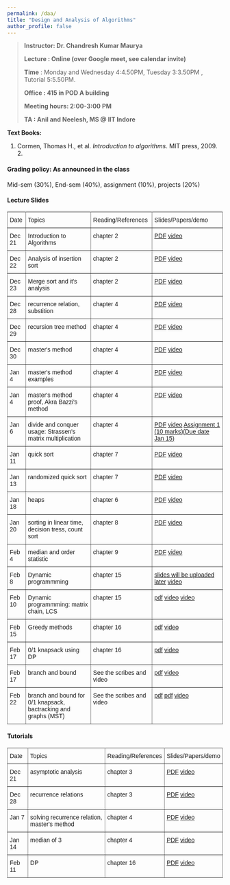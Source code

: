 ```yaml
---
permalink: /daa/
title: "Design and Analysis of Algorithms"
author_profile: false
---
```


>**Instructor:    Dr. Chandresh Kumar Maurya**
>
>**Lecture     :   Online (over Google meet, see calendar invite)**        
>
>**Time**         :    Monday and Wednesday 4:4.50PM, Tuesday 3:3.50PM , Tutorial 5:5.50PM.
>
>**Office       :    415 in POD A building** 
>
>**Meeting hours: 2:00-3:00  PM**  
>
>**TA			:   Anil and Neelesh, MS @ IIT Indore**

  **Text Books:**

  1.  Cormen, Thomas H., et al. *Introduction to algorithms*. MIT press, 2009.
        2. 

#### Grading policy: As announced in the class  

Mid-sem (30%), End-sem (40%), assignment (10%), projects (20%)

#### Lecture Slides

<style type="text/css">
.tg  {border-collapse:collapse;border-spacing:0;}
.tg td{font-family:Arial, sans-serif;font-size:14px;padding:10px 5px;border-style:solid;border-width:1px;overflow:hidden;word-break:normal;border-color:black;}
.tg th{font-family:Arial, sans-serif;font-size:14px;font-weight:normal;padding:10px 5px;border-style:solid;border-width:1px;overflow:hidden;word-break:normal;border-color:black;}
.tg .tg-0pky{border-color:inherit;text-align:left;vertical-align:top}
</style>
<table class="tg">
  <tr>
    <th class="tg-0pky">Date</th>
    <th class="tg-0pky">Topics</th>
    <th class="tg-0pky">Reading/References</th>
    <th class="tg-0pky">Slides/Papers/demo</th>
  </tr>
   <tr>
    <td class="tg-0pky">Dec 21</td>
    <td class="tg-0pky">Introduction to Algorithms</td>
    <td class="tg-0pky">chapter 2</td>
       <td class="tg-0pky"> <a href="https://drive.google.com/file/d/1mQmMETK8-muS2TDJtn1xbxspshdc01_x/view?usp=sharing">PDF</a>
       <a href="https://drive.google.com/file/d/1WHp8Ih2hxN4K5UXM0CcvMul3tNSjuBbL/view?usp=sharing"> video</a>
       </td> 
  </tr>
     <tr>
    <td class="tg-0pky">Dec 22</td>
    <td class="tg-0pky">Analysis of insertion sort</td>
    <td class="tg-0pky">chapter 2</td>
       <td class="tg-0pky"> <a href="https://drive.google.com/file/d/1mQmMETK8-muS2TDJtn1xbxspshdc01_x/view?usp=sharing">PDF</a>
       <a href="https://drive.google.com/file/d/18K6L5ut0jeZBvZ4zWNPZjfz_59n7ZZLM/view?usp=sharing">video</a>
       </td> 
  </tr>
     <tr>
    <td class="tg-0pky">Dec 23</td>
    <td class="tg-0pky">Merge sort and it's analysis</td>
    <td class="tg-0pky">chapter 2</td>
       <td class="tg-0pky"> <a href="https://drive.google.com/file/d/1mQmMETK8-muS2TDJtn1xbxspshdc01_x/view?usp=sharing">PDF</a>
       <a href=" https://drive.google.com/file/d/15HJsEpK_1bvGAXFPXUUufvDn5CniY4-p/view?usp=sharing">video</a>
       </td> 
  </tr>
      <tr>
    <td class="tg-0pky">Dec 28</td>
    <td class="tg-0pky">recurrence relation, substition </td>
    <td class="tg-0pky">chapter 4</td>
       <td class="tg-0pky"> <a href="https://drive.google.com/file/d/1yZfQpwqtxtu2vWtyCYypDHd-JB4VZYnF/view?usp=sharing">PDF</a>
       <a href="https://drive.google.com/file/d/1DxQmGy8qflN19ujSjMrO543SZUfaXI2R/view?usp=sharing">video</a>
       </td> 
  </tr>
     <tr>
    <td class="tg-0pky">Dec 29</td>
    <td class="tg-0pky"> recursion tree method</td>
    <td class="tg-0pky">chapter 4</td>
       <td class="tg-0pky"> <a href="https://drive.google.com/file/d/1yZfQpwqtxtu2vWtyCYypDHd-JB4VZYnF/view?usp=sharing">PDF</a>
       <a href=" https://drive.google.com/file/d/1Kefj2QrkgoUWWB5lpWBy0nE2EFy6fWbp/view?usp=sharing">video</a>
       </td> 
  </tr>
     <tr>
    <td class="tg-0pky">Dec 30</td>
    <td class="tg-0pky"> master's method</td>
    <td class="tg-0pky">chapter 4</td>
       <td class="tg-0pky"> <a href="https://drive.google.com/file/d/1yZfQpwqtxtu2vWtyCYypDHd-JB4VZYnF/view?usp=sharing">PDF</a>
       <a href="https://drive.google.com/file/d/1RQhxnCCx5vxucq4_OJloqUesW-USu6C-/view?usp=sharing">video</a>
       </td> 
  </tr>
      <tr>
    <td class="tg-0pky">Jan 4</td>
    <td class="tg-0pky"> master's method examples</td>
    <td class="tg-0pky">chapter 4</td>
       <td class="tg-0pky"> <a href="https://drive.google.com/file/d/1yZfQpwqtxtu2vWtyCYypDHd-JB4VZYnF/view?usp=sharing">PDF</a>
       <a href="https://drive.google.com/file/d/1T_lK_NfS3ssFkSdPkGJUvos4AiXJfaNc/view?usp=sharing">video</a>
       </td> 
  </tr>
       <tr>
    <td class="tg-0pky">Jan 4</td>
    <td class="tg-0pky"> master's method proof, Akra Bazzi's method</td>
    <td class="tg-0pky">chapter 4</td>
       <td class="tg-0pky"> <a href="https://drive.google.com/file/d/126Qlxz97plg4UcBX6yXKS1-9aeZbus6j/view?usp=sharing">PDF</a>
       <a href="https://drive.google.com/file/d/15ExhSgqAlURGgS6_EkLPGJJ8uz6mUL2y/view?usp=sharing">video</a>
       </td> 
  </tr>
        <tr>
    <td class="tg-0pky">Jan 6</td>
    <td class="tg-0pky">divide and conquer usage: Strassen's matrix multiplication </td>
    <td class="tg-0pky">chapter 4</td>
       <td class="tg-0pky"> <a href="https://drive.google.com/file/d/126Qlxz97plg4UcBX6yXKS1-9aeZbus6j/view?usp=sharing">PDF</a>
       <a href="https://drive.google.com/file/d/1UD6lnv45f6EDCbJX_nCm-RkREs2U2jHL/view?usp=sharing">video</a>
           <a href="  https://drive.google.com/file/d/1z_5C6LzEQjuFcDa8LzqAUDYvGEVzhRvf/view?usp=sharing">Assignment 1 (10 marks)(Due date Jan 15)</a>
       </td>           
  </tr>
      <tr>
    <td class="tg-0pky">Jan 11</td>
    <td class="tg-0pky"> quick sort</td>
    <td class="tg-0pky">chapter 7</td>
       <td class="tg-0pky"> <a href="https://drive.google.com/file/d/15Z40cmoV_pUY3Zx_mXBywPtLJi0zEfvM/view?usp=sharing">PDF</a>
       <a href="https://drive.google.com/file/d/1sECt0wRvNxpCacvcZDITuJfEX7qQR8LQ/view?usp=sharing">video</a>
       </td> 
  </tr>
     <tr>
    <td class="tg-0pky">Jan 13</td>
    <td class="tg-0pky">randomized  quick sort</td>
    <td class="tg-0pky">chapter 7</td>
       <td class="tg-0pky"> <a href="https://drive.google.com/file/d/15Z40cmoV_pUY3Zx_mXBywPtLJi0zEfvM/view?usp=sharing">PDF</a>
       <a href="https://drive.google.com/file/d/1CIjAzILPLpaBXGp2gOQ8TnVVczqaZf3x/view?usp=sharing">video</a>
       </td> 
  </tr>
     <tr>
    <td class="tg-0pky">Jan 18</td>
    <td class="tg-0pky">heaps</td>
    <td class="tg-0pky">chapter 6</td>
       <td class="tg-0pky"> <a href="https://drive.google.com/file/d/1PUzkOYuhQWuqeQRIk3YdABgtLCuL4UbK/view?usp=sharing">PDF</a>
       <a href="https://drive.google.com/file/d/17fiRFkcN93Yxy_W7N0U_SKMTNZGQ79rC/view?usp=sharing">video</a>
       </td> 
  </tr>
     <tr>
    <td class="tg-0pky">Jan 20</td>
    <td class="tg-0pky">sorting in linear time, decision tress, count sort</td>
    <td class="tg-0pky">chapter 8</td>
       <td class="tg-0pky"> <a href="https://drive.google.com/file/d/1hBTjI8xkJSmmOIClwVymLssRvCKUcn8_/view?usp=sharing">PDF</a>
       <a href="https://drive.google.com/file/d/1BzEwfP5NYxg0bSbmLOqxGHLZosG9V6Rt/view?usp=sharing">video</a>
       </td> 
  </tr>
     <tr>
    <td class="tg-0pky">Feb 4</td>
    <td class="tg-0pky">median and order statistic</td>
    <td class="tg-0pky">chapter 9</td>
       <td class="tg-0pky"> <a href="https://drive.google.com/file/d/1q-ltu33qltackucxZCFCIhw63yIbKcl9/view?usp=sharing">PDF</a>
       <a href="https://drive.google.com/file/d/1Y9NyxJRWUvyfDZgOIgLoSsEjr7JIJipr/view?usp=sharing">video</a>
       </td> 
  </tr>
     <tr>
    <td class="tg-0pky">Feb 8</td>
    <td class="tg-0pky">Dynamic programmming</td>
    <td class="tg-0pky">chapter 15</td>
       <td class="tg-0pky"> <a href="">slides will be uploaded later</a>
       <a href=" https://drive.google.com/file/d/18GWeABisdi8u4ZIVQKl-eUnOqBXVwrgt/view?usp=sharing">video</a>
       </td> 
  </tr> 
      <tr>
    <td class="tg-0pky">Feb 10</td>
    <td class="tg-0pky">Dynamic programmming: matrix chain, LCS</td>
    <td class="tg-0pky">chapter 15</td>
       <td class="tg-0pky"> <a href="https://drive.google.com/file/d/1ClE6J81jsxQUMEOlqP7958oCbvd0lmvJ/view?usp=sharing">pdf</a>
       <a href=" https://drive.google.com/file/d/1rkZoSX1jFuRIIvlOHFuxGzWsNJ6CbvD6/view?usp=sharing">video</a>
            <a href="https://drive.google.com/file/d/1hJZsmHBL2N74awNyPr5vwETNO1ghFUEC/view?usp=sharing">video</a>
       </td> 
  </tr>  
      <tr>
    <td class="tg-0pky">Feb 15</td>
    <td class="tg-0pky">Greedy methods</td>
    <td class="tg-0pky">chapter 16</td>
       <td class="tg-0pky"> <a href="https://drive.google.com/file/d/1BqPjtqJZP9sIpEH1Up7tMx1b3glcpTov/view?usp=sharing">pdf</a>
       <a href=" https://drive.google.com/file/d/1rkZoSX1jFuRIIvlOHFuxGzWsNJ6CbvD6/view?usp=sharing">video</a>          
       </td> 
    </tr>
     <tr>
    <td class="tg-0pky">Feb 17</td>
    <td class="tg-0pky">0/1 knapsack using DP</td>
    <td class="tg-0pky">chapter 16</td>
       <td class="tg-0pky"> <a href="https://drive.google.com/file/d/1HhubX8VW9WMLMk0LdasuAYwVXtIWjn3g/view?usp=sharing">pdf</a>
       <a href="https://drive.google.com/file/d/1lX--AlYglk7OSpvYknk5Qkv35TH0jf-y/view?usp=sharing">video</a>          
       </td> 
    </tr>
     <tr>
    <td class="tg-0pky">Feb 17</td>
    <td class="tg-0pky">branch and bound</td></td>
    <td class="tg-0pky">See the scribes and video</td>
       <td class="tg-0pky"> <a href="https://drive.google.com/file/d/1n0S21tAo7k4WEZhq_Y5TS5VtTCbm7SUF/view?usp=sharing">pdf</a>
       <a href="https://drive.google.com/file/d/1Ki90ooGB1tD5hTNKq6TF3oBlIk1tBBl-/view?usp=sharing">video</a>          
       </td> 
    </tr>
 <tr>
    <td class="tg-0pky">Feb 22</td>
    <td class="tg-0pky">branch and bound for 0/1 knapsack, bactracking and graphs (MST) </td></td>
    <td class="tg-0pky">See the scribes and video</td>
       <td class="tg-0pky"> <a href="https://drive.google.com/file/d/1urARYCOiA82gtNABRqRG_iqmEl1jhVWh/view?usp=sharing">pdf</a>
            <a href="https://drive.google.com/file/d/12FyK1vdJb2Pk-KmTkZyfmRBNPp9cT8te/view?usp=sharing">pdf</a>
       <a href="https://drive.google.com/file/d/1cdWW9_EAc6UeZPISWc9qEraZjQKS2LV7/view?usp=sharing">video</a>          
       </td> 
    </tr>
   </table>




#### Tutorials

<style type="text/css">
.tg  {border-collapse:collapse;border-spacing:0;}
.tg td{font-family:Arial, sans-serif;font-size:14px;padding:10px 5px;border-style:solid;border-width:1px;overflow:hidden;word-break:normal;border-color:black;}
.tg th{font-family:Arial, sans-serif;font-size:14px;font-weight:normal;padding:10px 5px;border-style:solid;border-width:1px;overflow:hidden;word-break:normal;border-color:black;}
.tg .tg-0pky{border-color:inherit;text-align:left;vertical-align:top}
</style>
<table class="tg">
    <tr>
    <th class="tg-0pky">Date</th>
    <th class="tg-0pky">Topics</th>
    <th class="tg-0pky">Reading/References</th>
    <th class="tg-0pky">Slides/Papers/demo</th>
  </tr>
   <tr>
    <td class="tg-0pky">Dec 21</td>
    <td class="tg-0pky">asymptotic analysis</td>
    <td class="tg-0pky">chapter 3</td>
       <td class="tg-0pky"> <a href="https://drive.google.com/file/d/1mQmMETK8-muS2TDJtn1xbxspshdc01_x/view?usp=sharing">PDF</a>
       <a href="https://drive.google.com/file/d/1vyY2t8O2sGQUZ4qJt7aTzLBvqLnnvizn/view?usp=sharing"> video</a>
       </td> 
  </tr>
     <tr>
    <td class="tg-0pky">Dec 28</td>
    <td class="tg-0pky">recurrence relations</td>
    <td class="tg-0pky">chapter 3</td>
       <td class="tg-0pky"> <a href="https://drive.google.com/file/d/18tT3SQXPssOKzhTvmAxo9j_sQH4LZ-dO/view?usp=sharing">PDF</a>
       <a href="https://drive.google.com/file/d/1rfEJIfc5kCYwIdQRkpUxD5fOQGuQUGq_/view?usp=sharing"> video</a>
       </td> 
  </tr>
    </tr>
     <tr>
    <td class="tg-0pky">Jan 7</td>
    <td class="tg-0pky">solving recurrence relation, master's method</td>
    <td class="tg-0pky">chapter 4</td>
       <td class="tg-0pky"> <a href="https://drive.google.com/file/d/1QeWVliUGGdW_qDEdTb1nionQg3-M6Yas/view?usp=sharing">PDF</a>
       <a href="https://drive.google.com/file/d/1rfEJIfc5kCYwIdQRkpUxD5fOQGuQUGq_/view?usp=sharing"> video</a>
       </td> 
  </tr>
 </tr>
     <tr>
    <td class="tg-0pky">Jan 14</td>
    <td class="tg-0pky">median of 3</td>
    <td class="tg-0pky">chapter 4</td>
       <td class="tg-0pky"> <a href="https://drive.google.com/file/d/1LZt3dSiVS39lttdLRJI-UbXhzbjqgF4A/view?usp=sharing">PDF</a>
       <a href="https://drive.google.com/file/d/1-4Vog3EKz-0lm163mDHuVOOOBHK96wmV/view?usp=sharing"> video</a>
       </td> 
  </tr>
     <tr>
    <td class="tg-0pky">Feb 11</td>
    <td class="tg-0pky">DP</td>
    <td class="tg-0pky">chapter 16</td>
       <td class="tg-0pky"> <a href="https://drive.google.com/file/d/1nmPChETPzRWKWGa3WrYd6LNoKa1EPac1/view?usp=sharing">PDF</a>
       <a href="https://drive.google.com/file/d/1OS8nlOoc7rTdlfwX9OTZDS47MfN0ZoM2/view?usp=sharing"> video</a>
       </td> 
  </tr>
</table>









 










